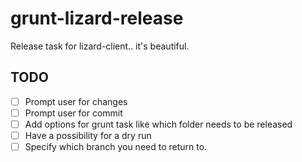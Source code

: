 grunt-lizard-release
====================

Release task for lizard-client.. it's beautiful.

TODO
----
- [ ] Prompt user for changes
- [ ] Prompt user for commit
- [ ] Add options for grunt task like which folder needs to be released
- [ ] Have a possibility for a dry run
- [ ] Specify which branch you need to return to.

